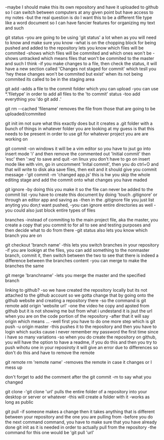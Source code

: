 -maybe I should make this its own repository and have it uploaded to github so I can switch
between computers at any given point but have access to my notes
-but the real question is do I want this to be a different file type like a word document so I can
have fancier features for organizing my text and such

git status
-you are going to be using 'git status' a lot when as you will need to know and make sure you know
-what is on the chopping block for being pushed and added to the repository
lets you know which files will be commited
-shows which files will be commited and which ones won't be
-shows untracked which means files that won't be commited to the master and such I think
-if you make changes to a file, then check the status, it will have a new section called
'Changes not staged for commit' which tesll you 'hey these changes won't be commited but exist' 
when its not being commited its called to be in the staging area

git add
-adds a file to the commit folder which you can upload
-you can use *.'filetype' in order to add all files to the 'to commit' status
-too add everything you 'do git add .'

git rm --cached 'filename'
removes the file from those that are going to be uploaded/commited

git init
im not sure what this exactly does but it creates a .git folder with a bunch of things
in whatever folder you are looking at
my guess is that this needs to be present in order to use git for whatever project you are are
working on

git commit
-on windows it will be a vim editor so you have to jsut go into insert mode 'i' and then remove the commented out 'Initial commit' then 'esc' then ':wq' to save and quit
-on linux you don't have to go on insert mode like with vim, go in uncomment 'Inital commit', then you do ctrl+O and that will write to disk aka save files, then exit and it should give you commit message
-'git commit -m 'changed app.js' this is hw you skip the whole editing stage and add the commit onto what changes you have maded

git ignore
-by doing this you make it so the file can never be added to the commit list
-you have to create this document by doing 'touch .gitignore' or through an editor app and saving as
-then in the .gitignore file you just list anyting you don;t want pushed,
-you can ignore entire directories as well
-you could also just block entire types of files

branches
-instead of commiting to the main project file, aka the master, you create a copy that you commit to for all to see and testing purposes and then decide what to do from there
-git status also lets you know which branch you are on

git checkout 'branch name'
-this lets you switch branches in your repository
-if you are lookign at the files, you can add something to the nonmaster branch, commit it, then switch between the two to see that there is indeed a difference between the branches content
-you can merge to make the branches the same

git merge 'branchname'
-lets you merge the master and the specified branch

linking to github?
-so we have created the repository locally but its not attached to the github account so we gotta change that by going onto the github website and creating a repository there
-so the command is git remote add origin 'website url'
-one the video he copy and apsted from github but it is not showing me but from what i undestand it is jsut the url when you are on the code portion of the repository
-after that it will say origin which means ...
-well first you have to do one more step which is git push -u origin master
-this pushes it to the repository and then you have to login which sucks cause i never remember my password the first time since i have so many variations
-so when you do create the repository on github, you will have the option to have a readme, if you do this and then you try to push wihotu one in your reposiroty it will give an error due to differences so don't do this and have to remove the remote

git remote rm 'remote name'
-removes the remote in case it changes or I mess up

don't forget to add the comment after the git commit -m to say what you changed


git clone
-'git clone 'url' pulls the entire folder of a repository into your desktop or server or whatever
-this will create a folder with it
-works as long as public

git pull
-if someone makes a change then it takes anything that is different between your repository and
the one you are pulling from
-before you do the next command command, you have to make sure that you have already done git init as it is needed in order to actually pull from the repository
-the command for this one would be 'git pull 'url'

